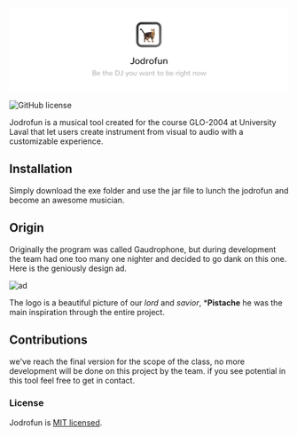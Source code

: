 ![](https://raw.githubusercontent.com/afrigon/jodrofun/master/banner.jpg)

![GitHub license](https://img.shields.io/badge/license-MIT-blue.svg)

Jodrofun is a musical tool created for the course GLO-2004 at University Laval that let users create instrument from visual to audio with a customizable experience.

## Installation

Simply download the exe folder and use the jar file to lunch the jodrofun and become an awesome musician.

## Origin

Originally the program was called Gaudrophone, but during development the team had one too many one nighter and decided to go dank on this one. Here is the geniously design ad.

![ad](https://cdn.discordapp.com/attachments/361898594292334594/384567843758538763/Banner.png)

The logo is a beautiful picture of our *lord* and *savior*,  ***Pistache** he was the main inspiration through the entire project.

## Contributions

we've reach the final version for the scope of the class, no more development will be done on this project by the team. if you see potential in this tool feel free to get in contact.

### License

Jodrofun is [MIT licensed](./LICENSE).
